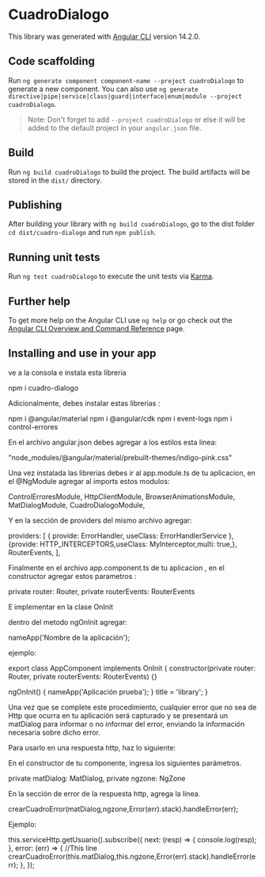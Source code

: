 # CuadroDialogo

This library was generated with [Angular CLI](https://github.com/angular/angular-cli) version 14.2.0.

## Code scaffolding

Run `ng generate component component-name --project cuadroDialogo` to generate a new component. You can also use `ng generate directive|pipe|service|class|guard|interface|enum|module --project cuadroDialogo`.

> Note: Don't forget to add `--project cuadroDialogo` or else it will be added to the default project in your `angular.json` file.

## Build

Run `ng build cuadroDialogo` to build the project. The build artifacts will be stored in the `dist/` directory.

## Publishing

After building your library with `ng build cuadroDialogo`, go to the dist folder `cd dist/cuadro-dialogo` and run `npm publish`.

## Running unit tests

Run `ng test cuadroDialogo` to execute the unit tests via [Karma](https://karma-runner.github.io).

## Further help

To get more help on the Angular CLI use `ng help` or go check out the [Angular CLI Overview and Command Reference](https://angular.io/cli) page.

## Installing and use in your app

ve a la consola e instala esta libreria

npm i cuadro-dialogo

Adicionalmente, debes instalar estas librerias :

npm i @angular/material
npm i @angular/cdk
npm i event-logs
npm i control-errores

En el archivo angular.json debes agregar a los estilos esta linea:

"node_modules/@angular/material/prebuilt-themes/indigo-pink.css"

Una vez instalada las librerias debes ir al app.module.ts de tu aplicacion, en el @NgModule agregar al imports estos modulos:

ControlErroresModule,
HttpClientModule,
BrowserAnimationsModule,
MatDialogModule,
CuadroDialogoModule,

Y en la sección de providers del mismo archivo agregar:

providers: [
{ provide: ErrorHandler, useClass: ErrorHandlerService },
{provide: HTTP_INTERCEPTORS,useClass: MyInterceptor,multi: true,},
RouterEvents,
],

Finalmente en el archivo app.component.ts de tu aplicacion , en el constructor agregar estos parametros :

private router: Router, private routerEvents: RouterEvents

E implementar en la clase OnInit

dentro del metodo ngOnInit agregar:

nameApp('Nombre de la aplicación');

ejemplo:

export class AppComponent implements OnInit {
constructor(private router: Router, private routerEvents: RouterEvents) {}

ngOnInit() {
nameApp('Aplicación prueba');
}
title = 'library';
}

Una vez que se complete este procedimiento, cualquier error que no sea de Http que ocurra en tu aplicación será capturado y se presentará un matDialog para informar o no informar del error, enviando la información necesaria sobre dicho error.

Para usarlo en una respuesta http, haz lo siguiente:

En el constructor de tu componente, ingresa los siguientes parámetros.

private matDialog: MatDialog,
private ngzone: NgZone

En la sección de error de la respuesta http, agrega la línea.

crearCuadroError(matDialog,ngzone,Error(err).stack).handleError(err);

Ejemplo:

this.serviceHttp.getUsuario().subscribe({
next: (resp) => {
console.log(resp);
},
error: (err) => {
//This line
crearCuadroError(this.matDialog,this.ngzone,Error(err).stack).handleError(err);
},
});
